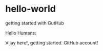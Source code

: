 # hello-world
getting started with GutHub


Hello Humans:

Vijay here!, getting started. GitHub account!


